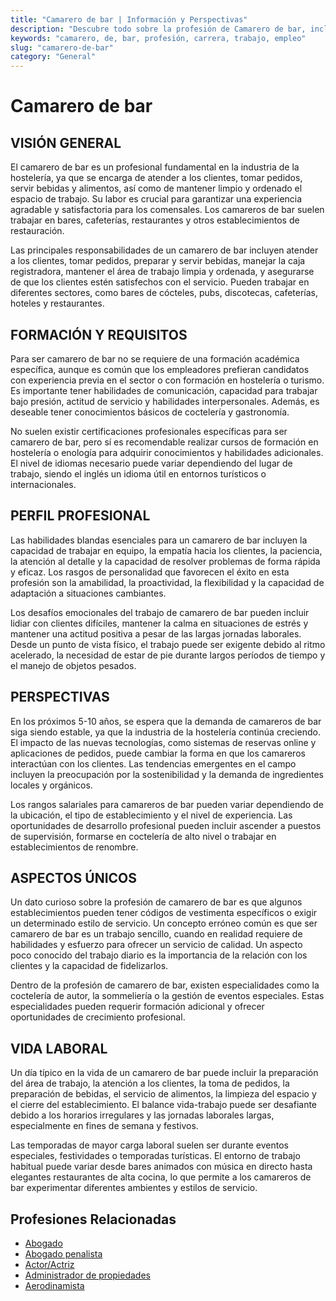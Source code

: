 ```yaml
---
title: "Camarero de bar | Información y Perspectivas"
description: "Descubre todo sobre la profesión de Camarero de bar, incluyendo responsabilidades, requisitos y oportunidades."
keywords: "camarero, de, bar, profesión, carrera, trabajo, empleo"
slug: "camarero-de-bar"
category: "General"
---
```


# Camarero de bar

## VISIÓN GENERAL

El camarero de bar es un profesional fundamental en la industria de la hostelería, ya que se encarga de atender a los clientes, tomar pedidos, servir bebidas y alimentos, así como de mantener limpio y ordenado el espacio de trabajo. Su labor es crucial para garantizar una experiencia agradable y satisfactoria para los comensales. Los camareros de bar suelen trabajar en bares, cafeterías, restaurantes y otros establecimientos de restauración.

Las principales responsabilidades de un camarero de bar incluyen atender a los clientes, tomar pedidos, preparar y servir bebidas, manejar la caja registradora, mantener el área de trabajo limpia y ordenada, y asegurarse de que los clientes estén satisfechos con el servicio. Pueden trabajar en diferentes sectores, como bares de cócteles, pubs, discotecas, cafeterías, hoteles y restaurantes.

## FORMACIÓN Y REQUISITOS

Para ser camarero de bar no se requiere de una formación académica específica, aunque es común que los empleadores prefieran candidatos con experiencia previa en el sector o con formación en hostelería o turismo. Es importante tener habilidades de comunicación, capacidad para trabajar bajo presión, actitud de servicio y habilidades interpersonales. Además, es deseable tener conocimientos básicos de coctelería y gastronomía.

No suelen existir certificaciones profesionales específicas para ser camarero de bar, pero sí es recomendable realizar cursos de formación en hostelería o enología para adquirir conocimientos y habilidades adicionales. El nivel de idiomas necesario puede variar dependiendo del lugar de trabajo, siendo el inglés un idioma útil en entornos turísticos o internacionales.

## PERFIL PROFESIONAL

Las habilidades blandas esenciales para un camarero de bar incluyen la capacidad de trabajar en equipo, la empatía hacia los clientes, la paciencia, la atención al detalle y la capacidad de resolver problemas de forma rápida y eficaz. Los rasgos de personalidad que favorecen el éxito en esta profesión son la amabilidad, la proactividad, la flexibilidad y la capacidad de adaptación a situaciones cambiantes.

Los desafíos emocionales del trabajo de camarero de bar pueden incluir lidiar con clientes difíciles, mantener la calma en situaciones de estrés y mantener una actitud positiva a pesar de las largas jornadas laborales. Desde un punto de vista físico, el trabajo puede ser exigente debido al ritmo acelerado, la necesidad de estar de pie durante largos períodos de tiempo y el manejo de objetos pesados.

## PERSPECTIVAS

En los próximos 5-10 años, se espera que la demanda de camareros de bar siga siendo estable, ya que la industria de la hostelería continúa creciendo. El impacto de las nuevas tecnologías, como sistemas de reservas online y aplicaciones de pedidos, puede cambiar la forma en que los camareros interactúan con los clientes. Las tendencias emergentes en el campo incluyen la preocupación por la sostenibilidad y la demanda de ingredientes locales y orgánicos.

Los rangos salariales para camareros de bar pueden variar dependiendo de la ubicación, el tipo de establecimiento y el nivel de experiencia. Las oportunidades de desarrollo profesional pueden incluir ascender a puestos de supervisión, formarse en coctelería de alto nivel o trabajar en establecimientos de renombre.

## ASPECTOS ÚNICOS

Un dato curioso sobre la profesión de camarero de bar es que algunos establecimientos pueden tener códigos de vestimenta específicos o exigir un determinado estilo de servicio. Un concepto erróneo común es que ser camarero de bar es un trabajo sencillo, cuando en realidad requiere de habilidades y esfuerzo para ofrecer un servicio de calidad. Un aspecto poco conocido del trabajo diario es la importancia de la relación con los clientes y la capacidad de fidelizarlos.

Dentro de la profesión de camarero de bar, existen especialidades como la coctelería de autor, la sommeliería o la gestión de eventos especiales. Estas especialidades pueden requerir formación adicional y ofrecer oportunidades de crecimiento profesional.

## VIDA LABORAL

Un día típico en la vida de un camarero de bar puede incluir la preparación del área de trabajo, la atención a los clientes, la toma de pedidos, la preparación de bebidas, el servicio de alimentos, la limpieza del espacio y el cierre del establecimiento. El balance vida-trabajo puede ser desafiante debido a los horarios irregulares y las jornadas laborales largas, especialmente en fines de semana y festivos.

Las temporadas de mayor carga laboral suelen ser durante eventos especiales, festividades o temporadas turísticas. El entorno de trabajo habitual puede variar desde bares animados con música en directo hasta elegantes restaurantes de alta cocina, lo que permite a los camareros de bar experimentar diferentes ambientes y estilos de servicio.
## Profesiones Relacionadas

- [Abogado](/profesiones/abogado/)
- [Abogado penalista](/profesiones/abogado-penalista/)
- [Actor/Actriz](/profesiones/actor-actriz/)
- [Administrador de propiedades](/profesiones/administrador-de-propiedades/)
- [Aerodinamista](/profesiones/aerodinamista/)

